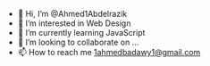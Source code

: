 - 👋 Hi, I’m @Ahmed1Abdelrazik
- 👀 I’m interested in Web Design
- 🌱 I’m currently learning JavaScript
- 💞️ I’m looking to collaborate on ...
- 📫 How to reach me 1ahmedbadawy1@gmail.com

<!---
Ahmed1Abdelrazik/Ahmed1Abdelrazik is a ✨ special ✨ repository because its `README.md` (this file) appears on your GitHub profile.
You can click the Preview link to take a look at your changes.
--->

